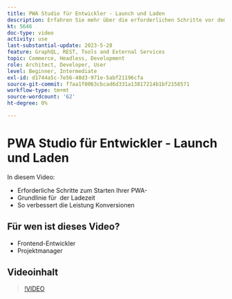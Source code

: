 ```yaml
---
title: PWA Studio für Entwickler - Launch und Laden
description: Erfahren Sie mehr über die erforderlichen Schritte vor dem Start Ihrer PWA-​, die Grundlinie für die ​ der Ladezeit und die Verbesserung der Leistung bei Konversionen.
kt: 5646
doc-type: video
activity: use
last-substantial-update: 2023-5-28
feature: GraphQL, REST, Tools and External Services
topic: Commerce, Headless, Development
role: Architect, Developer, User
level: Beginner, Intermediate
exl-id: d1744a5c-7e56-48d3-971e-5abf21196cfa
source-git-commit: f7aa1f0063cbcad6d331a13817214b1bf2158571
workflow-type: tm+mt
source-wordcount: '62'
ht-degree: 0%

---
```


# PWA Studio für Entwickler - Launch und Laden

In diesem Video:

- Erforderliche Schritte zum Starten Ihrer PWA-&#x200B;
- Grundlinie für &#x200B; der Ladezeit
- So verbessert die Leistung Konversionen

## Für wen ist dieses Video?

- Frontend-Entwickler
- Projektmanager

## Videoinhalt

>[!VIDEO](https://video.tv.adobe.com/v/35717?quality=12&learn=on)
